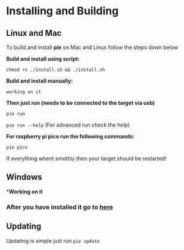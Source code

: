 # Installing and Building

## Linux and Mac
To build and install **pie** on Mac and Linux follow the steps down below

**Build and install using script:**

`chmod +x ./install.sh && ./install.sh`

**Build and install manually:**

`working on it`

**Then just run (needs to be connected to the target via usb)**

`pie run`

`pie run --help` (For advanced run check the help)

**For raspberry pi pico run the following commands:**

`pie pico`

If everything whent smothly then your target should be restarted!

## Windows

***Working on it**


### After you have installed it go to [here](https://github.com/kevinalavik/chrome-pie/blob/main/USE.md)

## Updating

Updating is simple just run
`pie update`